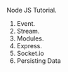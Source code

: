 Node JS Tutorial.
<ol>
	<li>Event.</li>
	<li>Stream.</li>
	<li>Modules.</li>
	<li>Express.</li>
	<li>Socket.io</li>
	<li>Persisting Data</li>
</ol>